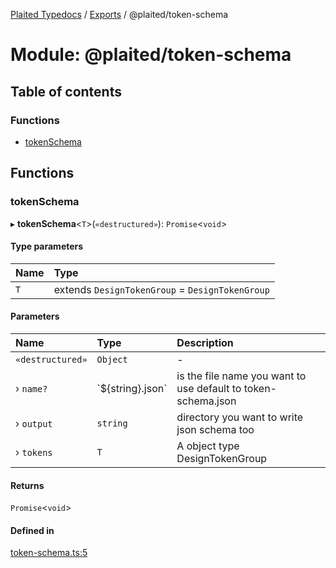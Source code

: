 [Plaited Typedocs](../README.md) / [Exports](../modules.md) / @plaited/token-schema

# Module: @plaited/token-schema

## Table of contents

### Functions

- [tokenSchema](plaited_token_schema.md#tokenschema)

## Functions

### tokenSchema

▸ **tokenSchema**<`T`\>(`«destructured»`): `Promise`<`void`\>

#### Type parameters

| Name | Type |
| :------ | :------ |
| `T` | extends `DesignTokenGroup` = `DesignTokenGroup` |

#### Parameters

| Name | Type | Description |
| :------ | :------ | :------ |
| `«destructured»` | `Object` | - |
| › `name?` | \`${string}.json\` | is the file name you want to use default to token-schema.json |
| › `output` | `string` | directory you want to write json schema too |
| › `tokens` | `T` | A object type DesignTokenGroup |

#### Returns

`Promise`<`void`\>

#### Defined in

[token-schema.ts:5](https://github.com/plaited/plaited/blob/5b1c95d/libs/token-schema/src/token-schema.ts#L5)
